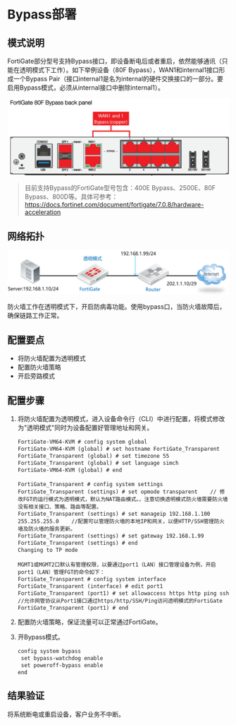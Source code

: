 # Bypass部署

## 模式说明

FortiGate部分型号支持Bypass接口，即设备断电后或者重启，依然能够通讯（只能在透明模式下工作）。如下举例设备（80F Bypass），WAN1和internal1接口形成一个Bypass Pair（接口internal1是名为internal的硬件交换接口的一部分。要启用Bypass模式，必须从internal接口中删除internal1）。

<img src="../../../images/image-20221114180932802.png" alt="image-20221114180932802" style="zoom:50%;" />

> 目前支持Bypass的FortiGate型号包含：400E Bypass、2500E、80F Bypass、800D等。具体可参考：https://docs.fortinet.com/document/fortigate/7.0.8/hardware-acceleration

## 网络拓扑

<img src="../../../images/image-20221114181840992.png" alt="image-20221114181840992" style="zoom:50%;" />

防火墙工作在透明模式下，开启防病毒功能。使用bypass口，当防火墙故障后，确保链路工作正常。

## 配置要点

- 将防火墙配置为透明模式
- 配置防火墙策略
- 开启旁路模式

## 配置步骤

1. 将防火墙配置为透明模式，进入设备命令行（CLI）中进行配置，将模式修改为"透明模式"同时为设备配置好管理地址和网关。

   ```
   FortiGate-VM64-KVM # config system global
   FortiGate-VM64-KVM (global) # set hostname FortiGate_Transparent
   FortiGate_Transparent (global) # set timezone 55
   FortiGate_Transparent (global) # set language simch
   FortiGate-VM64-KVM (global) # end
   
   FortiGate_Transparent # config system settings
   FortiGate_Transparent (settings) # set opmode transparent    // 修改FGT的运行模式为透明模式，默认为NAT路由模式。，注意切换透明模式防火墙需要防火墙没有相关接口、策略、路由等配置。
   FortiGate_Transparent (settings) # set manageip 192.168.1.100 255.255.255.0    //配置可以管理防火墙的本地IP和网关，以便HTTP/SSH管理防火墙及防火墙的服务更新。
   FortiGate_Transparent (settings) # set gateway 192.168.1.99
   FortiGate_Transparent (settings) # end
   Changing to TP mode
   
   MGMT1或MGMT2口默认有管理权限，以要通过port1（LAN）接口管理设备为例，开启port1（LAN）管理FGT的命令如下：
   FortiGate_Transparent # config system interface
   FortiGate_Transparent (interface) # edit port1
   FortiGate_Transparent (port1) # set allowaccess https http ping ssh    //允许网管协议从Port1接口通过https/http/SSH/Ping访问透明模式的FortiGate
   FortiGate_Transparent (port1) # end
   ```

2. 配置防火墙策略，保证流量可以正常通过FortiGate。

3. 开Bypass模式。

   ```
   config system bypass
   	set bypass-watchdog enable
   	set poweroff-bypass enable
   end
   ```

## 结果验证

将系统断电或重启设备，客户业务不中断。
